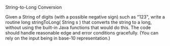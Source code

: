String-to-Long Conversion

Given a String of digits (with a possible negative sign) such as "123", write a routine long stringToLong( String s ) that converts the string to a long, without using the built-in Java functions that would do this. The code should handle reasonable edge and error conditions gracefully. (You can rely on the input being in base-10 representation.)